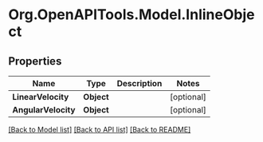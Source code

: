 
# Org.OpenAPITools.Model.InlineObject

## Properties

Name | Type | Description | Notes
------------ | ------------- | ------------- | -------------
**LinearVelocity** | **Object** |  | [optional] 
**AngularVelocity** | **Object** |  | [optional] 

[[Back to Model list]](../README.md#documentation-for-models)
[[Back to API list]](../README.md#documentation-for-api-endpoints)
[[Back to README]](../README.md)

